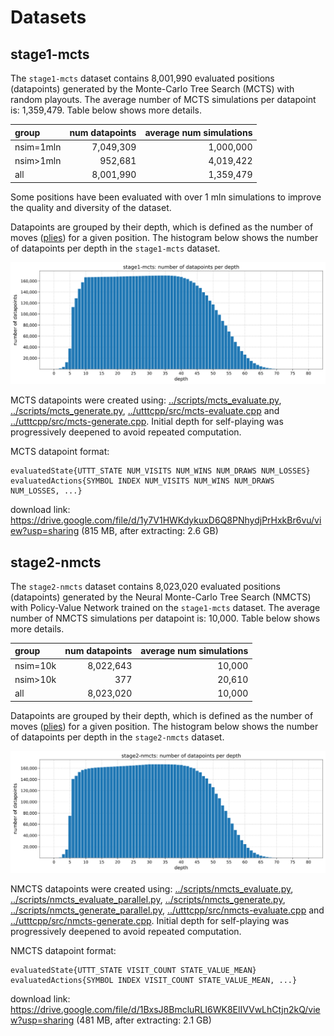 # Datasets

## stage1-mcts

The `stage1-mcts` dataset contains 8,001,990 evaluated positions (datapoints) generated by the Monte-Carlo Tree Search (MCTS) with random playouts. The average number of MCTS simulations per datapoint is: 1,359,479. Table below shows more details.

| group     | num datapoints | average num simulations |
|:----------|---------------:|------------------------:|
| nsim=1mln |      7,049,309 |               1,000,000 |
| nsim>1mln |        952,681 |               4,019,422 |
| all       |      8,001,990 |               1,359,479 |

Some positions have been evaluated with over 1 mln simulations to improve the quality and diversity of the dataset.

Datapoints are grouped by their depth, which is defined as the number of moves ([plies](https://en.wikipedia.org/wiki/Ply_(game_theory))) for a given position. The histogram below shows the number of datapoints per depth in the `stage1-mcts` dataset.

![stage1-mcts: number of datapoints per depth](figure_stage1_mcts_num_datapoints_per_depth.svg "stage1-mcts: number of datapoints per depth")

MCTS datapoints were created using: [../scripts/mcts_evaluate.py](../scripts/mcts_evaluate.py), [../scripts/mcts_generate.py](../scripts/mcts_generate.py), [../utttcpp/src/mcts-evaluate.cpp](../utttcpp/src/mcts-evaluate.cpp) and [../utttcpp/src/mcts-generate.cpp](../utttcpp/src/mcts-generate.cpp). Initial depth for self-playing was progressively deepened to avoid repeated computation.

MCTS datapoint format:
```
evaluatedState{UTTT_STATE NUM_VISITS NUM_WINS NUM_DRAWS NUM_LOSSES} evaluatedActions{SYMBOL INDEX NUM_VISITS NUM_WINS NUM_DRAWS NUM_LOSSES, ...}
```

download link: https://drive.google.com/file/d/1y7V1HWKdykuxD6Q8PNhydjPrHxkBr6vu/view?usp=sharing (815 MB, after extracting: 2.6 GB)

## stage2-nmcts

The `stage2-nmcts` dataset contains 8,023,020 evaluated positions (datapoints) generated by the Neural Monte-Carlo Tree Search (NMCTS) with Policy-Value Network trained on the `stage1-mcts` dataset. The average number of NMCTS simulations per datapoint is: 10,000. Table below shows more details.

| group    | num datapoints | average num simulations |
|:---------|---------------:|------------------------:|
| nsim=10k |      8,022,643 |                  10,000 |
| nsim>10k |            377 |                  20,610 |
| all      |      8,023,020 |                  10,000 |

Datapoints are grouped by their depth, which is defined as the number of moves ([plies](https://en.wikipedia.org/wiki/Ply_(game_theory))) for a given position. The histogram below shows the number of datapoints per depth in the `stage2-nmcts` dataset.

![stage2-nmcts: number of datapoints per depth](figure_stage2_nmcts_num_datapoints_per_depth.svg "stage2-nmcts: number of datapoints per depth")

NMCTS datapoints were created using: [../scripts/nmcts_evaluate.py](../scripts/nmcts_evaluate.py), [../scripts/nmcts_evaluate_parallel.py](../scripts/nmcts_evaluate_parallel.py), [../scripts/nmcts_generate.py](../scripts/nmcts_generate.py), [../scripts/nmcts_generate_parallel.py](../scripts/nmcts_generate_parallel.py), [../utttcpp/src/nmcts-evaluate.cpp](../utttcpp/src/nmcts-evaluate.cpp) and [../utttcpp/src/nmcts-generate.cpp](../utttcpp/src/nmcts-generate.cpp). Initial depth for self-playing was progressively deepened to avoid repeated computation.

NMCTS datapoint format:
```
evaluatedState{UTTT_STATE VISIT_COUNT STATE_VALUE_MEAN} evaluatedActions{SYMBOL INDEX VISIT_COUNT STATE_VALUE_MEAN, ...}
```

download link: https://drive.google.com/file/d/1BxsJ8BmcluRLI6WK8ElIVVwLhCtjn2kQ/view?usp=sharing (481 MB, after extracting: 2.1 GB)
